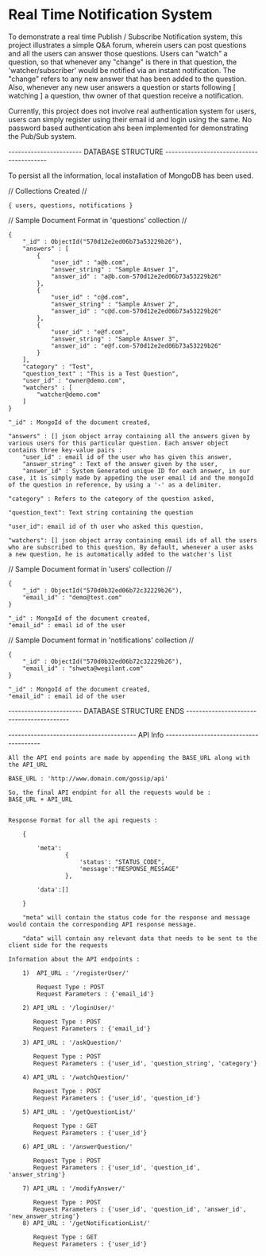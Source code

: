 # Real Time Notification System

To demonstrate a real time Publish / Subscribe Notification system, this project illustrates a 
simple Q&A forum, wherein users can post questions and all the users can answer those questions.
Users can "watch" a question, so that whenever any "change" is there in that question, the 'watcher/subscriber' would be notified via an instant notification. The "change" refers to any new answer that has been added to the question. Also, whenever any new user answers a question or starts following [ watching ] a question, thw owner of that question receive a notification.

Currently, this project does not involve real authentication system for users, users can simply register using their email id and login using the same. No password based authentication ahs been implemented for demonstrating the Pub/Sub system. 


----------------------- DATABASE STRUCTURE -----------------------------------------

To persist all the information, local installation of MongoDB has been used.


// Collections Created //

	{ users, questions, notifications }


// Sample Document Format in 'questions' collection //

	{
		"_id" : ObjectId("570d12e2ed06b73a53229b26"),
		"answers" : [
			{
				"user_id" : "a@b.com",
				"answer_string" : "Sample Answer 1",
				"answer_id" : "a@b.com-570d12e2ed06b73a53229b26"
			},
			{
				"user_id" : "c@d.com",
				"answer_string" : "Sample Answer 2",
				"answer_id" : "c@d.com-570d12e2ed06b73a53229b26"
			},
			{
				"user_id" : "e@f.com",
				"answer_string" : "Sample Answer 3",
				"answer_id" : "e@f.com-570d12e2ed06b73a53229b26"
			}
		],
		"category" : "Test",
		"question_text" : "This is a Test Question",
		"user_id" : "owner@demo.com",
		"watchers" : [
			"watcher@demo.com"
		]
	}

	"_id" : MongoId of the document created,

	"answers" : [] json object array containing all the answers given by various users for this particular question. Each answer object contains three key-value pairs :
		"user_id" : email id of the user who has given this answer,
		"answer_string" : Text of the answer given by the user,
		"answer_id" : System Generated unique ID for each answer, in our case, it is simply made by appeding the user email id and the mongoId of the question in reference, by using a '-' as a delimiter.

	"category" : Refers to the category of the question asked,

	"question_text": Text string containing the question

	"user_id": email id of th user who asked this question,

	"watchers": [] json object array containing email ids of all the users who are subscribed to this question. By default, whenever a user asks a new question, he is automatically added to the watcher's list




// Sample Document format in 'users' collection //


	{
		"_id" : ObjectId("570d0b32ed06b72c32229b26"),
		"email_id" : "demo@test.com"
	}

	"_id" : MongoId of the document created,
	"email_id" : email id of the user


// Sample Document format in 'notifications' collection //

	{
		"_id" : ObjectId("570d0b32ed06b72c32229b26"),
		"email_id" : "shweta@wegilant.com"
	}

	"_id" : MongoId of the document created,
	"email_id" : email id of the user

----------------------- DATABASE STRUCTURE ENDS -----------------------------------------



---------------------------------------- API Info ---------------------------------------

	All the API end points are made by appending the BASE_URL along with the API_URL

	BASE_URL : 'http://www.domain.com/gossip/api'

	So, the final API endpint for all the requests would be :
	BASE_URL + API_URL


	Response Format for all the api requests :

		{
			    
		    'meta':
		    		{
		    			'status': "STATUS_CODE",
		    			'message':"RESPONSE_MESSAGE"
		    		},

			'data':[]
    	
    	}

    	"meta" will contain the status code for the response and message would contain the corresponding API response message.

    	"data" will contain any relevant data that needs to be sent to the client side for the requests 

    Information about the API endpoints :

		1)	API_URL : '/registerUser/'

			Request Type : POST
			Request Parameters : {'email_id'}

		2) API_URL : '/loginUser/'

		   Request Type : POST
		   Request Parameters : {'email_id'}

		3) API_URL : '/askQuestion/'

		   Request Type : POST
		   Request Parameters : {'user_id', 'question_string', 'category'}

		4) API_URL : '/watchQuestion/'

		   Request Type : POST
		   Request Parameters : {'user_id', 'question_id'}

		5) API_URL : '/getQuestionList/'

		   Request Type : GET
		   Request Parameters : {'user_id'}

		6) API_URL : '/answerQuestion/'

		   Request Type : POST
		   Request Parameters : {'user_id', 'question_id', 'answer_string'}	

		7) API_URL : '/modifyAnswer/'

		   Request Type : POST
		   Request Parameters : {'user_id', 'question_id', 'answer_id', 'new_answer_string'}		   	   
		8) API_URL : '/getNotificationList/'

		   Request Type : GET
		   Request Parameters : {'user_id'}


